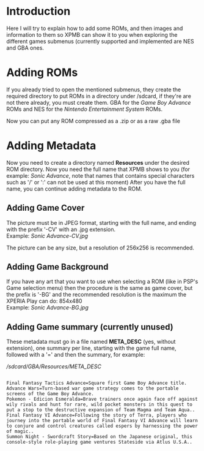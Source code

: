 # Introduction #

Here I will try to explain how to add some ROMs, and then images and information to them so XPMB can show it to you when exploring the different games submenus (currently supported and implemented are NES and GBA ones.

# Adding ROMs #
If you already tried to open the mentioned submenus, they create the required directory to put ROMs in a directory under /sdcard, if they're are not there already, you must create them. GBA for the _Game Boy Advance_ ROMs and NES for the _Nintendo Entertainment System_ ROMs.

Now you can put any ROM compressed as a .zip or as a raw .gba file

# Adding Metadata #
Now you need to create a directory named **Resources** under the desired ROM directory.
Now you need the full name that XPMB shows to you (for example: _Sonic Advance_, note that names that contains special characters such as '/' or ':' can not be used at this moment)
After you have the full name, you can continue adding metadata to the ROM.

## Adding Game Cover ##
The picture must be in JPEG format, starting with the full name, and ending with the prefix '-CV' with an .jpg extension.
<br />Example: _Sonic Advance-CV.jpg_

The picture can be any size, but a resolution of 256x256 is recommended.

## Adding Game Background ##
If you have any art that you want to use when selecting a ROM (like in PSP's Game selection menu) then the procedure is the same as game cover, but the prefix is '-BG' and the recommended resolution is the maximum the XPERIA Play can do: 854x480
<br />Example: _Sonic Advance-BG.jpg_

## Adding Game summary (currently unused) ##
These metadata must go in a file named **META\_DESC** (yes, without extension), one summary per line, starting with the game full name, followed with a '=' and then the summary, for example:

_/sdcard/GBA/Resources/META\_DESC_
```inf

Final Fantasy Tactics Advance=Square first Game Boy Advance title.
Advance Wars=Turn-based war game strategy comes to the portable screens of the Game Boy Advance.
Pokemon - Edicion Esmeralda=Brave trainers once again face off against wily rivals and hunt for rare, wild pocket monsters in this quest to put a stop to the destructive expansion of Team Magma and Team Aqua..
Final Fantasy VI Advance=Following the story of Terra, players who journey into the portable world of Final Fantasy VI Advance will learn to conjure and control creatures called espers by harnessing the power of magic..
Summon Night - Swordcraft Story=Based on the Japanese original, this console-style role-playing game ventures Stateside via Atlus U.S.A..
```